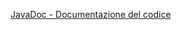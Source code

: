 [JavaDoc - Documentazione del codice](https://learntutorials.net/it/java/topic/140/documentazione-del-codice-java)
